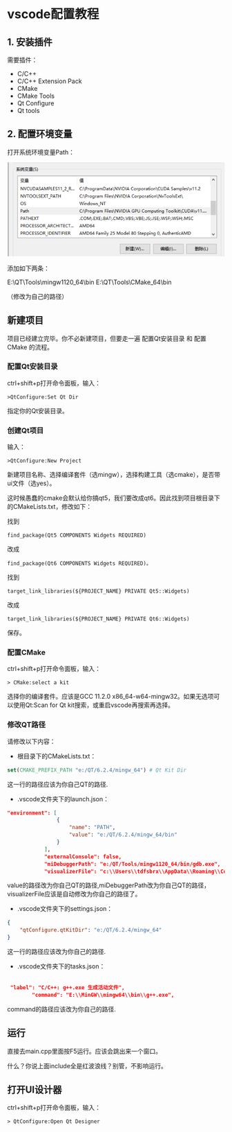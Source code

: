 # vscode配置教程

## 1. 安装插件

需要插件：

* C/C++
* C/C++ Extension Pack
* CMake
* CMake Tools
* Qt Configure
* Qt tools

## 2. 配置环境变量

打开系统环境变量Path：

![Alt text](images/image.png)

添加如下两条：

E:\QT\Tools\mingw1120_64\bin
E:\QT\Tools\CMake_64\bin

（修改为自己的路径）

## 新建项目

项目已经建立完毕。你不必新建项目，但要走一遍 配置Qt安装目录 和 配置CMake 的流程。


### 配置Qt安装目录 

ctrl+shift+p打开命令面板，输入：

    >QtConfigure:Set Qt Dir

指定你的Qt安装目录。

### 创建Qt项目

输入：

    >QtConfigure:New Project

新建项目名称、选择编译套件（选mingw），选择构建工具（选cmake），是否带ui文件（选yes）。

这时候愚蠢的cmake会默认给你搞qt5，我们要改成qt6。因此找到项目根目录下的CMakeLists.txt，修改如下：

找到

    find_package(Qt5 COMPONENTS Widgets REQUIRED)

改成
    
    find_package(Qt6 COMPONENTS Widgets REQUIRED)。

找到

    target_link_libraries(${PROJECT_NAME} PRIVATE Qt5::Widgets)

改成

    target_link_libraries(${PROJECT_NAME} PRIVATE Qt6::Widgets)

保存。

### 配置CMake

ctrl+shift+p打开命令面板，输入：

    > CMake:select a kit

选择你的编译套件。应该是GCC 11.2.0 x86_64-w64-mingw32。如果无选项可以使用Qt:Scan for Qt kit搜索，或重启vscode再搜索再选择。

### 修改QT路径

请修改以下内容：

* 根目录下的CMakeLists.txt：

```cmake
set(CMAKE_PREFIX_PATH "e:/QT/6.2.4/mingw_64") # Qt Kit Dir
```

这一行的路径应该为你自己QT的路径.

* .vscode文件夹下的launch.json：

```json
"environment": [
                {
                    "name": "PATH",
                    "value": "e:/QT/6.2.4/mingw_64/bin"
                }
            ],
            "externalConsole": false,
            "miDebuggerPath": "e:/QT/Tools/mingw1120_64/bin/gdb.exe",
            "visualizerFile": "c:\\Users\\tdfsbrx\\AppData\\Roaming\\Code\\User\\workspaceStorage\\d54ea10c6683dece2c54d94e32dd2227\\tonka3000.qtvsctools\\qt.natvis.xml"
```

value的路径改为你自己QT的路径,miDebuggerPath改为你自己QT的路径，visualizerFile应该是自动修改为你自己的路径了。

* .vscode文件夹下的settings.json：

```json
{
    "qtConfigure.qtKitDir": "e:/QT/6.2.4/mingw_64"
}
```

这一行的路径应该改为你自己的路径.

* .vscode文件夹下的tasks.json：


```json

 "label": "C/C++: g++.exe 生成活动文件",
        "command": "E:\\MinGW\\mingw64\\bin\\g++.exe",
```

command的路径应该改为你自己的路径.

## 运行

直接去main.cpp里面按F5运行。应该会跳出来一个窗口。

什么？你说上面include全是红波浪线？别管，不影响运行。

## 打开UI设计器

ctrl+shift+p打开命令面板，输入：

    > QtConfigure:Open Qt Designer

